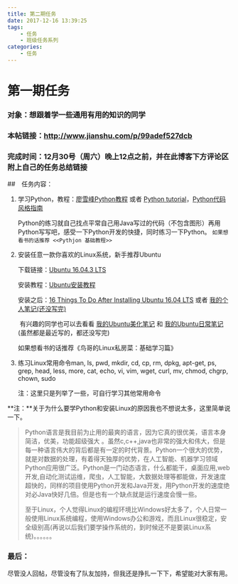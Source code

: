 ```yaml
---
title: 第二期任务
date: 2017-12-16 13:39:25
tags: 
	- 任务
	- 班级任务系列
categories: 
	- 任务
---
```


# 第一期任务

### 对象：想跟着学一些通用有用的知识的同学

### 本帖链接：http://www.jianshu.com/p/99adef527dcb

### 完成时间：12月30号（周六）晚上12点之前，并在此博客下方评论区附上自己的任务总结链接

##　任务内容：

1. 学习Python，教程：[廖雪峰Python教程](https://www.liaoxuefeng.com/wiki/0014316089557264a6b348958f449949df42a6d3a2e542c000/001432011939547478fd5482deb47b08716557cc99764e0000) 或者 [Python tutorial](http://www.pythondoc.com/pythontutorial3/)，[Python代码风格指南](http://zh-google-styleguide.readthedocs.io/en/latest/google-python-styleguide/contents/)

   Python的练习就自己找点平常自己用Java写过的代码（不包含图形）再用Python写写吧，感受一下Python开发的快捷，同时练习一下Python。
   `如果想看书的话推荐 <<Pythjon 基础教程>>`

2. 安装任意一款你喜欢的Linux系统，新手推荐Ubuntu

   下载链接：[Ubuntu 16.04.3 LTS](https://www.ubuntu.com/download/desktop)

   安装教程：[Ubuntu安装教程](https://mp.weixin.qq.com/s?__biz=MzI4ODU0ODMxNQ==&mid=2247485403&idx=1&sn=e6e11eb1f94ccd0f604ee6c893cce714&chksm=ec3df36fdb4a7a7915d53c430ae9572171af6299a4d475968cbc7983e8df2b7d83a08a0aca03&mpshare=1&scene=1&srcid=1216ROWok35cdk4tE9ehtbgw&pass_ticket=bQTJF8hDtzWlOeCZbHctDG5xCPq4GKDc03DMEmZ9ief1v%2B1lQ3JgeUj9Y1MMDN%2FB#rd)

   安装之后：[16 Things To Do After Installing Ubuntu 16.04 LTS](http://www.omgubuntu.co.uk/2016/04/10-things-to-do-after-installing-ubuntu-16-04-lts) 或者 [我的个人笔记(还没写完)](https://github.com/tofar/Ubuntu-config/blob/master/Ubuntu%E5%AE%89%E8%A3%85%E7%AC%94%E8%AE%B0.md)

   ​		有兴趣的同学也可以去看看 [我的Ubuntu美化笔记](https://github.com/Tofar/Ubuntu-config/blob/master/Ubuntu%E7%BE%8E%E5%8C%96.md) 和 [我的Ubuntu日常笔记](https://github.com/Tofar/Ubuntu-config/blob/master/Ubuntu%E6%97%A5%E5%B8%B8%E7%AC%94%E8%AE%B0.md) (虽然都是最近写的，都还没写完)

   如果想看书的话推荐《鸟哥的Linux私房菜：基础学习篇》

3. 练习Linux常用命令man, ls, pwd, mkdir, cd, cp, rm, dpkg, apt-get, ps, grep, head, less, more, cat, echo, vi, vim, wget, curl, mv, chmod, chgrp, chown, sudo

   注：这里只是列举了一些，可自行学习其他常用命令

**注：**关于为什么要学Python和安装Linux的原因我也不想说太多，这里简单说一下。

>Python语言是我目前为止用的最爽的语言，因为它真的很优美，语言本身简洁，优美，功能超级强大 。虽然c,c++,java也非常的强大和伟大，但是每一种语言伟大的背后都是有一定的时代背景。Python一个很大的优势，就是对数据的处理，有着得天独厚的优势，在人工智能、机器学习领域Python应用很广泛。Python是一门动态语言，什么都能干，桌面应用,web开发,自动化测试运维，爬虫，人工智能，大数据处理等都能做，开发速度超快的，同样的项目使用Python开发和Java开发，用Python开发的速度绝对必Java快好几倍。但是也有一个缺点就是运行速度会慢一些。
>
>至于Linux，个人觉得Linux的编程环境比Windows好太多了，个人日常一般使用Linux系统编程，使用Windows办公和游戏，而且Linux很稳定，安全级别高(再说以后我们要学操作系统的，到时候还不是要装Linux系统)。。。。。。

### 最后：

尽管没人回帖，尽管没有了队友加持，但我还是挣扎一下下，希望能对大家有用。
